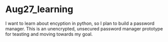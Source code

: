 # Aug27_learning
I want to learn about encyption in python, so I plan to build a password manager.  This is an unencrypted, unsecured password manager prototype for teasting and moving towards my goal.
